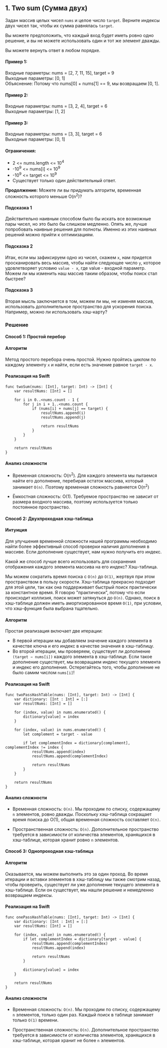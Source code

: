 ## 1. Two sum (Сумма двух)

Задан массив целых чисел `nums` и целое число `target`. Верните индексы двух чисел так, чтобы их сумма равнялась `target`.

Вы можете предположить, что каждый вход будет иметь ровно одно решение, и вы не можете использовать один и тот же элемент дважды.

Вы можете вернуть ответ в любом порядке.

#### Пример 1:

Входные параметры: nums = [2, 7, 11, 15], target = 9  
Выходные параметры: [0, 1]  
Объяснение: Потому что nums[0] + nums[1] == 9, мы возвращаем  [0, 1].

#### Пример 2:

Входные параметры: nums = [3, 2, 4], target = 6  
Выходные параметры: [1, 2]

#### Пример 3:

Входные параметры: nums = [3, 3], target = 6  
Выходные параметры: [0, 1]

#### Ограничения: 

- 2 <= nums.length <= 10<sup>4</sup>
- -10<sup>9</sup> <= nums[i] <= 10<sup>9</sup>
- -10<sup>9</sup> <= target <= 10<sup>9</sup>
- Существует только один действительный ответ.

**Продолжение:** Можете ли вы придумать алгоритм, временная сложность которого меньше O(n<sup>2</sup>)?

#### Подсказка 1

Действительно наивным способом было бы искать все возможные пары чисел, но это было бы слишком медленно. Опять же, лучше попробовать наивные решения для полноты. Именно из этих наивных решений можно прийти к оптимизациям.

#### Подсказка 2

Итак, если мы зафиксируем одно из чисел, скажем `x`, нам придется просканировать весь массив, чтобы найти следующее число `y`, которое удовлетворяет условию `value - x`, где value - входной параметр. Можем ли мы изменить наш массив таким образом, чтобы поиск стал быстрее?

#### Подсказка 3

Вторая мысль заключается в том, можем ли мы, не изменяя массив, использовать дополнительное пространство для ускорения поиска. Например, можно ли использовать хэш-карту?

### Решение

#### Способ 1: Простой перебор

#### Алгоритм

Метод простого перебора очень простой. Нужно пройтись циклом по каждому элементу `x` и найти, если есть значение равное `target - x`.

#### Реализация на Swift

```
func twoSum(nums: [Int], target: Int) -> [Int] {
    var resultNums: [Int] = []
    
    for i in 0..<nums.count - 1 {
        for j in i + 1..<nums.count {
            if (nums[i] + nums[j] == target) {
                resultNums.append(i)
                resultNums.append(j)
                
                return resultNums
            }
        }
    }
    
    return resultNums
}
```

#### Анализ сложности

- Временная сложность: O(n<sup>2</sup>). Для каждого элемента мы пытаемся найти его дополнение, перебирая остаток массива, который занимает `O(n)`. Поэтому временная сложность равняется O(n<sup>2</sup>)


- Ëмкостная сложность: O(1). Требуемое пространство не зависит от размера входного массива, поэтому используется только постоянное пространство.

#### Способ 2: Двухпроходная хэш-таблица

#### Интуиция

Для улучшения временной сложности нашей программы необходимо найти более эффективный способ проверки наличия дополнения в массиве. Если дополнение существует, нам нужно получить его индекс.

Какой же способ лучше всего использовать для сохранения отображения каждого элемента массива на его индекс? Хэш-таблица.

Мы можем сократить время поиска с `O(n)` до `O(1)`, жертвуя при этом пространством в пользу скорости. Хэш-таблица прекрасно подходит для этой цели, так как она поддерживает быстрый поиск практически за константное время. Я говорю "практически", потому что если происходит коллизия, поиск может затянуться до `O(n)`. Однако, поиск в хэш-таблице должен иметь амортизированное время `O(1)`, при условии, что хэш-функция была выбрана тщательно.

#### Алгоритм

Простая реализация включает две итерации:
- В первой итерации мы добавляем значение каждого элемента в качестве ключа и его индекс в качестве значения в хэш-таблицу.
- Во второй итерации, мы проверяем, существует ли дополнение `(target − nums[i])` каждого элемента в хэш-таблице. Если такое дополнение существует, мы возвращаем индекс текущего элемента и индекс его дополнения. Остерегайтесь того, чтобы дополнение не было самим числом `nums[i]`!

#### Реализация на Swift

```
func twoPassHashTable(nums: [Int], target: Int) -> [Int] {
    var dictionary: [Int : Int] = [:]
    var resultNums: [Int] = []
    
    for (index, value) in nums.enumerated() {
        dictionary[value] = index
    }
    
    for (index, value) in nums.enumerated() {
        let complement = target - value
        
        if let complementIndex = dictionary[complement], complementIndex != index {
            resultNums.append(index)
            resultNums.append(complementIndex)
            
            return resultNums
        }
    }
    
    return resultNums
}

```

#### Анализ сложности

- Временная сложность: `O(n)`. Мы проходим по списку, содержащему `n` элементов, ровно дважды. Поскольку хэш-таблица сокращает время поиска до O(1), общая временная сложность составляет `O(n)`.

- Пространственная сложность: `O(n)`. Дополнительное пространство требуется в зависимости от количества элементов, хранящихся в хэш-таблице, которая хранит ровно `n` элементов.


#### Способ 3: Однопроходная хэш-таблица

#### Алгоритм

Оказывается, мы можем выполнить это за один проход. Во время итерации и вставки элементов в хэш-таблицу мы также смотрим назад, чтобы проверить, существует ли уже дополнение текущего элемента в хэш-таблице. Если он существует, мы нашли решение и немедленно возвращаем индексы.

#### Реализация на Swift

```
func onePassHashTable(nums: [Int], target: Int) -> [Int] {
    var dictionary: [Int : Int] = [:]
    var resultNums: [Int] = []
    
    for (index, value) in nums.enumerated() {
        if let complementIndex = dictionary[target - value] {
            resultNums.append(complementIndex)
            resultNums.append(index)
            
            return resultNums
        }
        
        dictionary[value] = index
    }
    
    return resultNums
}

```

#### Анализ сложности

- Временная сложность: `O(n)`. Мы проходим по списку, содержащему `n` элементов, только один раз. Каждый поиск в таблице занимает только `O(1)` времени.

- Пространственная сложность: `O(n)`. Дополнительное пространство требуется в зависимости от количества элементов, хранящихся в хэш-таблице, которая хранит не более `n` элементов.